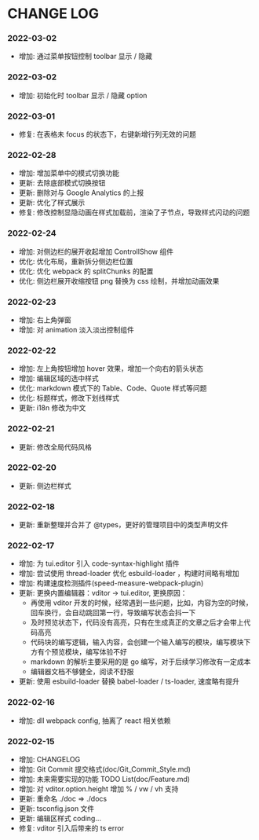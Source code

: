 # CHANGE LOG

### 2022-03-02

-   增加: 通过菜单按钮控制 toolbar 显示 / 隐藏

### 2022-03-02

-   增加: 初始化时 toolbar 显示 / 隐藏 option

### 2022-03-01

-   修复: 在表格未 focus 的状态下，右键新增行列无效的问题

### 2022-02-28

-   增加: 增加菜单中的模式切换功能
-   更新: 去除底部模式切换按钮
-   更新: 删除对与 Google Analytics 的上报
-   更新: 优化了样式展示
-   修复: 修改控制显隐动画在样式加载前，渲染了子节点，导致样式闪动的问题

### 2022-02-24

-   增加: 对侧边栏的展开收起增加 ControllShow 组件
-   优化: 优化布局，重新拆分侧边栏位置
-   优化: 优化 webpack 的 splitChunks 的配置
-   优化: 侧边栏展开收缩按钮 png 替换为 css 绘制，并增加动画效果

### 2022-02-23

-   增加: 右上角弹窗
-   增加: 对 animation 淡入淡出控制组件

### 2022-02-22

-   增加: 左上角按钮增加 hover 效果，增加一个向右的箭头状态
-   增加: 编辑区域的选中样式
-   优化: markdown 模式下的 Table、Code、Quote 样式等问题
-   优化: 标题样式，修改下划线样式
-   更新: i18n 修改为中文

### 2022-02-21

-   更新: 修改全局代码风格

### 2022-02-20

-   更新: 侧边栏样式

### 2022-02-18

-   更新: 重新整理并合并了 @types，更好的管理项目中的类型声明文件

### 2022-02-17

-   增加: 为 tui.editor 引入 code-syntax-highlight 插件
-   增加: 尝试使用 thread-loader 优化 esbuild-loader ，构建时间略有增加
-   增加: 构建速度检测插件(speed-measure-webpack-plugin)
-   更新: 更换内置编辑器：vditor -> tui.editor, 更换原因：
    -   再使用 vditor 开发的时候，经常遇到一些问题，比如，内容为空的时候，回车换行，会自动跳回第一行，导致编写状态会抖一下
    -   及时预览状态下，代码没有高亮，只有在生成真正的文章之后才会带上代码高亮
    -   代码块的编写逻辑，输入内容，会创建一个输入编写的模块，编写模块下方有个预览模块，编写体验不好
    -   markdown 的解析主要采用的是 go 编写，对于后续学习修改有一定成本
    -   编辑器文档不够健全，阅读不舒服
-   更新: 使用 esbuild-loader 替换 babel-loader / ts-loader, 速度略有提升

### 2022-02-16

-   增加: dll webpack config, 抽离了 react 相关依赖

### 2022-02-15

-   增加: CHANGELOG
-   增加: Git Commit 提交格式(doc/Git_Commit_Style.md)
-   增加: 未来需要实现的功能 TODO List(doc/Feature.md)
-   增加: 对 vditor.option.height 增加 % / vw / vh 支持
-   更新: 重命名 ./doc => ./docs
-   更新: tsconfig.json 文件
-   更新: 编辑区样式 coding...
-   修复: vditor 引入后带来的 ts error

